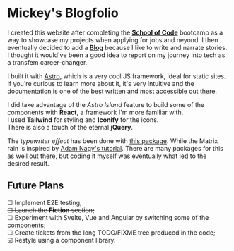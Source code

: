 # Mickey's Blogfolio

I created this website after completing the [**School of Code**](https://schoolofcode.co.uk/) bootcamp as a way to showcase my projects when applying for jobs and neyond. I then eventually decided to add a [**Blog**](https://www.mickeymarse.dev/blog) because I like to write and narrate stories. I thought it would've been a good idea to report on my journey into tech as a transfem career-changer.

I built it with [Astro](https://astro.build/), which is a very cool JS framework, ideal for static sites. If you're curious to learn more about it, it's very intuitive and the documentation is one of the best written and most accessible out there.

I did take advantage of the _Astro Island_ feature to build some of the components with **React**, a framework I'm more familiar with.  
I used **Tailwind** for styling and **Iconify** for the icons.  
There is also a touch of the eternal **jQuery**.

The _typewriter effect_ has been done with [this package](https://www.npmjs.com/package/typewriter-effect). While the Matrix rain is inspired by [Adam Nagy's tutorial](https://dev.to/javascriptacademy/matrix-raining-code-effect-using-javascript-4hep). There are many packages for this as well out there, but coding it myself was eventually what led to the desired result.

## Future Plans

&#9744; Implement E2E testing;  
~~&#9744; Launch the **Fiction** section;~~  
&#9744; Experiment with Svelte, Vue and Angular by switching some of the components;  
&#9744; Create tickets from the long TODO/FIXME tree produced in the code;  
&#9745; Restyle using a component library.
